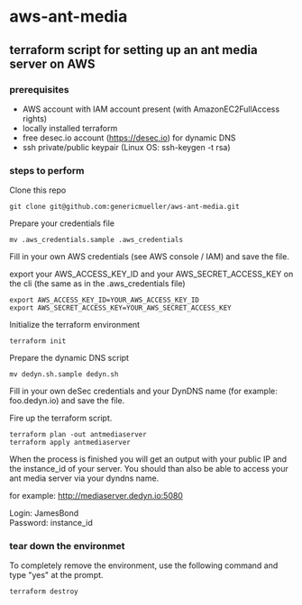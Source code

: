 # aws-ant-media

## terraform script for setting up an ant media server on AWS

### prerequisites ###

- AWS account with IAM account present (with AmazonEC2FullAccess rights)
- locally installed terraform
- free desec.io account (https://desec.io) for dynamic DNS
- ssh private/public keypair (Linux OS: ssh-keygen -t rsa)

### steps to perform

Clone this repo
```
git clone git@github.com:genericmueller/aws-ant-media.git
```

Prepare your credentials file
```
mv .aws_credentials.sample .aws_credentials
```

Fill in your own AWS credentials (see AWS console / IAM) and save the file.

export your AWS_ACCESS_KEY_ID and your AWS_SECRET_ACCESS_KEY on the cli (the same as in the .aws_credentials file)

```
export AWS_ACCESS_KEY_ID=YOUR_AWS_ACCESS_KEY_ID
export AWS_SECRET_ACCESS_KEY=YOUR_AWS_SECRET_ACCESS_KEY
```

Initialize the terraform environment
```
terraform init
```

Prepare the dynamic DNS script
```
mv dedyn.sh.sample dedyn.sh
```
Fill in your own deSec credentials and your DynDNS name (for example: foo.dedyn.io) and save the file.

Fire up the terraform script.
```
terraform plan -out antmediaserver
terraform apply antmediaserver
```

When the process is finished you will get an output with your public IP and the instance_id of your server. You should than also be able to access your ant media server via your dyndns name.

for example: http://mediaserver.dedyn.io:5080

Login: JamesBond\
Password: instance_id

### tear down the environmet

To completely remove the environment, use the following command and type "yes" at the prompt.

```
terraform destroy
```
